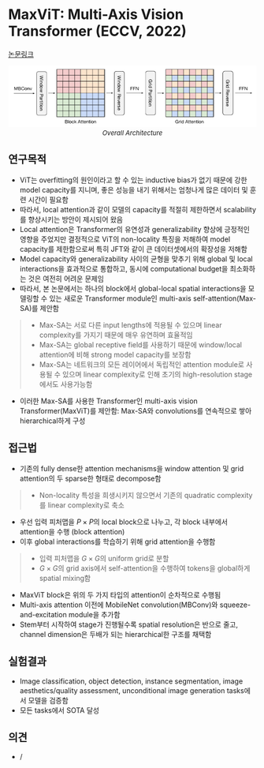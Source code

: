 # MaxViT: Multi-Axis Vision Transformer (ECCV, 2022)

[논문링크](https://arxiv.org/abs/2204.01697)

<p align="center">
    <img width="600" alt='fig1' src="./img/01_36_01.png?raw=true"></br>
    <em><font size=2>Overall Architecture</font></em>
</p>

## 연구목적
- ViT는 overfitting의 원인이라고 할 수 있는 inductive bias가 없기 때문에 강한 model capacity를 지니며, 좋은 성능을 내기 위해서는 엄청나게 많은 데이터 및 훈련 시간이 필요함
- 따라서, local attention과 같이 모델의 capacity를 적절히 제한하면서 scalability를 향상시키는 방안이 제시되어 왔음
- Local attention은 Transformer의 유연성과 generalizability 향상에 긍정적인 영향을 주었지만 결정적으로 ViT의 non-locality 특징을 저해하여 model capacity를 제한함으로써 특히 JFT와 같이 큰 데이터셋에서의 확장성을 저해함
- Model capacity와 generalizability 사이의 균형을 맞추기 위해 global 및 local interactions을 효과적으로 통합하고, 동시에 computational budget을 최소화하는 것은 여전히 어려운 문제임
- 따라서, 본 논문에서는 하나의 block에서 global-local spatial interactions을 모델링할 수 있는 새로운 Transformer module인 multi-axis self-attention(Max-SA)를 제안함
> - Max-SA는 서로 다른 input lengths에 적용될 수 있으며 linear complexity를 가지기 때문에 매우 유연하며 효율적임
> - Max-SA는 global receptive field를 사용하기 때문에 window/local attention에 비해 strong model capacity를 보장함
> - Max-SA는 네트워크의 모든 레이어에서 독립적인 attention module로 사용될 수 있으며 linear complexity로 인해 초기의 high-resolution stage에서도 사용가능함
- 이러한 Max-SA를 사용한 Transformer인 multi-axis vision Transformer(MaxViT)를 제안함: Max-SA와 convolutions를 연속적으로 쌓아 hierarchical하게 구성

## 접근법
- 기존의 fully dense한 attention mechanisms을 window attention 및 grid attention의 두 sparse한 형태로 decompose함
> - Non-locality 특성을 희생시키지 않으면서 기존의 quadratic complexity를 linear complexity로 축소
- 우선 입력 피처맵을 $P\times{P}$의 local block으로 나누고, 각 block 내부에서 attention을 수행 (block attention)
- 이후 global interactions를 학습하기 위해 grid attention을 수행함
> - 입력 피처맵을 $G\times{G}$의 uniform grid로 분할
> - $G\times{G}$의 grid axis에서 self-attention을 수행하여 tokens을 global하게 spatial mixing함
- MaxViT block은 위의 두 가지 타입의 attention이 순차적으로 수행됨
- Multi-axis attention 이전에 MobileNet convolution(MBConv)와 squeeze-and-excitation module을 추가함
- Stem부터 시작하여 stage가 진행될수록 spatial resolution은 반으로 줄고, channel dimension은 두배가 되는 hierarchical한 구조를 채택함

## 실험결과
- Image classification, object detection, instance segmentation, image aesthetics/quality assessment, unconditional image generation tasks에서 모델을 검증함
- 모든 tasks에서 SOTA 달성

## 의견
- /
